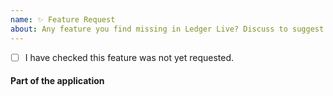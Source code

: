 ```yaml
---
name: ✨ Feature Request
about: Any feature you find missing in Ledger Live? Discuss to suggest feature requests. For crypto asset support, please read [#1650](https://github.com/LedgerHQ/ledger-live-desktop/issues/1560).
---
```


- [ ] I have checked this feature was not yet requested.

<!-- DESCRIPTION: Explain precisely what is the feature about. One topic at a time. use more issues if needed -->

#### Part of the application

<!-- what part of the application would be impacted by this feature? -->
